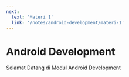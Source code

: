 ```yaml
---
next:
  text: 'Materi 1'
  link: '/notes/android-development/materi-1'
---
```


# Android Development

Selamat Datang di Modul Android Development
